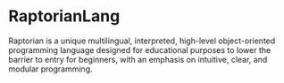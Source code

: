 # RaptorianLang
Raptorian is a unique multilingual, interpreted, high-level object-oriented programming language designed for educational purposes to lower the barrier to entry for beginners, with an emphasis on intuitive, clear, and modular programming. 
